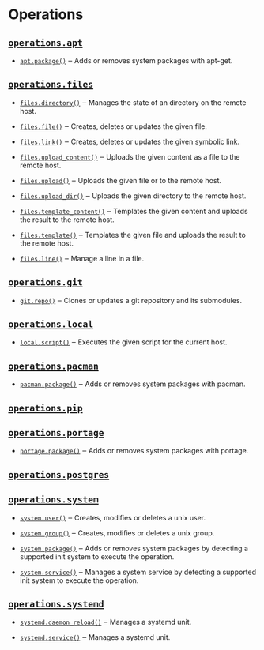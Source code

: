 # Operations

## [`operations.apt`](api/fora/operations/apt.md)

 -  [`apt.package()`](api/fora/operations/apt.md#package) ‒ Adds or removes system packages with apt-get.

## [`operations.files`](api/fora/operations/files.md)

 -  [`files.directory()`](api/fora/operations/files.md#directory) ‒ Manages the state of an directory on the remote host.

 -  [`files.file()`](api/fora/operations/files.md#file) ‒ Creates, deletes or updates the given file.

 -  [`files.link()`](api/fora/operations/files.md#link) ‒ Creates, deletes or updates the given symbolic link.

 -  [`files.upload_content()`](api/fora/operations/files.md#upload_content) ‒ Uploads the given content as a file to the remote host.

 -  [`files.upload()`](api/fora/operations/files.md#upload) ‒ Uploads the given file or to the remote host.

 -  [`files.upload_dir()`](api/fora/operations/files.md#upload_dir) ‒ Uploads the given directory to the remote host.

 -  [`files.template_content()`](api/fora/operations/files.md#template_content) ‒ Templates the given content and uploads the result to the remote host.

 -  [`files.template()`](api/fora/operations/files.md#template) ‒ Templates the given file and uploads the result to the remote host.

 -  [`files.line()`](api/fora/operations/files.md#line) ‒ Manage a line in a file.

## [`operations.git`](api/fora/operations/git.md)

 -  [`git.repo()`](api/fora/operations/git.md#repo) ‒ Clones or updates a git repository and its submodules.

## [`operations.local`](api/fora/operations/local.md)

 -  [`local.script()`](api/fora/operations/local.md#script) ‒ Executes the given script for the current host.

## [`operations.pacman`](api/fora/operations/pacman.md)

 -  [`pacman.package()`](api/fora/operations/pacman.md#package) ‒ Adds or removes system packages with pacman.

## [`operations.pip`](api/fora/operations/pip.md)

## [`operations.portage`](api/fora/operations/portage.md)

 -  [`portage.package()`](api/fora/operations/portage.md#package) ‒ Adds or removes system packages with portage.

## [`operations.postgres`](api/fora/operations/postgres.md)

## [`operations.system`](api/fora/operations/system.md)

 -  [`system.user()`](api/fora/operations/system.md#user) ‒ Creates, modifies or deletes a unix user.

 -  [`system.group()`](api/fora/operations/system.md#group) ‒ Creates, modifies or deletes a unix group.

 -  [`system.package()`](api/fora/operations/system.md#package) ‒ Adds or removes system packages by detecting a supported init system to execute the operation.

 -  [`system.service()`](api/fora/operations/system.md#service) ‒ Manages a system service by detecting a supported init system to execute the operation.

## [`operations.systemd`](api/fora/operations/systemd.md)

 -  [`systemd.daemon_reload()`](api/fora/operations/systemd.md#daemon_reload) ‒ Manages a systemd unit.

 -  [`systemd.service()`](api/fora/operations/systemd.md#service) ‒ Manages a systemd unit.

